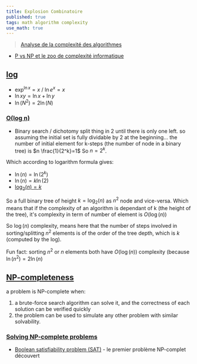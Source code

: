 ```yaml
---
title: Explosion Combinatoire
published: true
tags: math algorithm complexity
use_math: true
---
```

> [Analyse de la complexité des algorithmes](https://fr.wikipedia.org/wiki/Analyse_de_la_complexit%C3%A9_des_algorithmes)

- [P vs NP et le zoo de complexité informatique](https://www.youtube.com/watch?v=YX40hbAHx3s)

## [log](https://en.wikipedia.org/wiki/Natural_logarithm)
- $\exp^{\ln x} = x$ / $\ln e^{x} = x$
- $\ln xy = \ln x + \ln y$
- $\ln(N^2)=2 \ln(N)$

### [O(log n)](https://hackernoon.com/what-does-the-time-complexity-o-log-n-actually-mean-45f94bb5bfbf)
- Binary search / dichotomy split thing in 2 until there is only one left.
so assuming the initial set is fully dividable by 2 at the beginning... the number of initial element for k-steps (the number of node in a binary tree) is $n \frac{1}{2^k}=1$
So $n=2^k$.

Which according to logarithm formula gives:
- $\ln(n)=\ln(2^k)$
- $\ln(n)=k \ln(2)$
- [$\log_2(n) = k$](https://en.wikipedia.org/wiki/Natural_logarithm#Notational_conventions)

So a full binary tree of height $k=\log_2(n)$ as $n^2$ node and vice-versa. Which means that if the complexity of an algorithm is dependant of k (the height of the tree), it's complexity in term of number of element is $O(\log(n))$

So $\log(n)$ complexity, means here that the number of steps involved in sorting/splitting $n^2$ elements is of the order of the tree depth, which is $k$ (computed by the log).

Fun fact: sorting $n^2$ or $n$ elements both have $O(\log(n))$ complexity (because $\ln(n^2)=2\ln(n)$

## [NP-completeness](https://en.wikipedia.org/wiki/NP-completeness#NP-complete_problems)
a problem is NP-complete when: 
1. a brute-force search algorithm can solve it, and the correctness of each solution can be verified quickly
2. the problem can be used to simulate any other problem with similar solvability.

### [Solving NP-complete problems](https://en.wikipedia.org/wiki/NP-completeness#NP-complete_problems)
- [Boolean satisfiability problem (SAT)](https://en.wikipedia.org/wiki/Boolean_satisfiability_problem) - le premier problème NP-complet découvert
